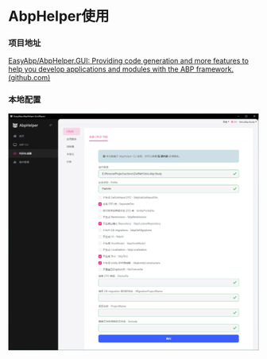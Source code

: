 # AbpHelper使用

### 项目地址

[EasyAbp/AbpHelper.GUI: Providing code generation and more features to help you develop applications and modules with the ABP framework. (github.com)](https://github.com/EasyAbp/AbpHelper.GUI)



### 本地配置

![AbpHelper_CRUD_Config](screenshots/AbpHelper_CRUD_Config.png)